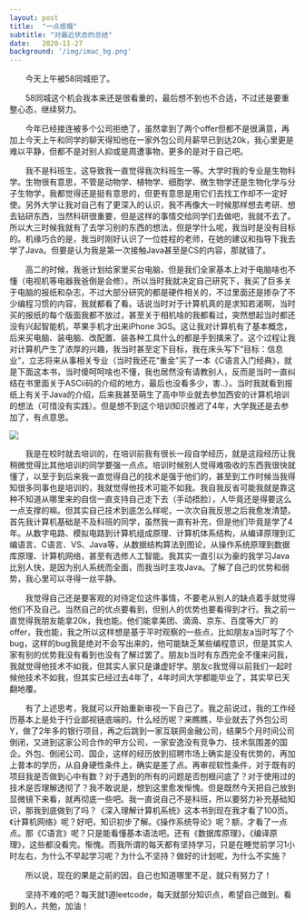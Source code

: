 ```yaml
---
layout: post
title:  "一点感慨"
subtitle: "对最近状态的总结"
date:   2020-11-27
background: '/img/imac_bg.png'
---
```

&emsp;&emsp;今天上午被58同城拒了。

&emsp;&emsp;58同城这个机会我本来还是很看重的，最后想不到也不合适，不过还是要重整心态，继续努力。

&emsp;&emsp;今年已经接连被多个公司拒绝了，虽然拿到了两个offer但都不是很满意，再加上今天上午和同学的聊天得知他在一家外包公司月薪早已到达20k，我心里更是难以平静，但都不是对别人抑或是周遭事物，更多的是对于自己吧。

&emsp;&emsp;我不是科班生，这导致我一直觉得我次科班生一等。大学时我的专业是生物科学。生物很有意思，不管是动物学、植物学、细胞学、微生物学还是生物化学与分子生物学，我都觉得还是挺有意思的，但更有意思是用它们去找工作却不一定好使。另外大学让我对自己有了更深入的认识，我不再像大一时候那样想去考研、想去钻研东西，当然科研很重要，但是这样的事情交给同学们去做吧，我就不去了。所以大三时候我就有了去学习别的东西的想法，但是学什么呢，我当时是没有目标的。机缘巧合的是，我当时刚好认识了一位姓程的老师，在她的建议和指导下我去学了Java。但要是认为我是第一次接触Java甚至是CS的内容，那就错了。

&emsp;&emsp;高二的时候，我爸计划给家里买台电脑，但是我们全家基本上对于电脑啥也不懂（电视机等电器我爸倒是会修）。所以当时我就决定自己研究下，我买了巨多关于电脑的报纸和杂志，不过大部分研究的都是硬件相关的，不过里面还是掺杂了不少编程习惯的内容，我就都看了看。话说当时对于计算机真的是求知若渴啊，当时买的报纸的每个版面我都不放过，甚至关于相机啥的我都看过，突然想起当时都还没有兴起智能机，苹果手机才出来iPhone 3GS。这让我对计算机有了基本概念，后来买电脑、装电脑、改配置、装各种工具什么的都是手到擒来了。这个过程让我对计算机产生了浓厚的兴趣，我当时甚至定下目标，我在床头写下“目标：信息业”，立志将来从事相关专业（当时我还花“重金”买了一本《C语言入门经典》，就是下面这本书，当时傻呵呵啥也不懂，我也居然没有请教别人，反而是当时一直纠结在书里面关于ASCii码的介绍的地方，最后也没看多少，害..）。当时我就看到报纸上有关于Java的介绍，后来我甚至萌生了高中毕业就去参加西安的计算机培训的想法（可惜没有实践）。但是想不到这个培训知识推迟了4年，大学我还是去参加了，有点意思。

![](http://ww1.sinaimg.cn/large/6e4f8d2cly1glf143a3k8j20ib06qwg8.jpg)

&emsp;&emsp;我是在校时就去培训的，在培训前我有很长一段自学经历，就是这段经历让我稍微觉得比其他培训的同学要强一点点。培训时候别人觉得难吸收的东西我很快就懂了，以至于到后来我一直觉得自己的技术是强于他们的，甚至到工作时候当我得知很多同事也是培训的，我就觉得他技术可能不如我。我自我反省可能我就是靠这种不知道从哪里来的自信一直支持自己走下去（手动捂脸），人毕竟还是得要这么一点支撑的嘛。但其实自己技术到底怎么样呢，一次次自我反思之后我愈发清楚。首先我计算机基础是不及科班的同学，虽然我一直有补充，但是他们毕竟是学了4年。从数字电路、模拟电路到计算机组成原理、计算机体系结构，从编译原理到汇编语言、C语言、VS、Java等，从数据结构算法到图论，从操作系统原理到数据库原理、计算机网络，甚至有选修人工智能。我其实一直引以为豪的我学习Java比别人快，是因为别人系统而全面，而我当时主攻Java。了解了自己的优势和弱势，我心里可以寻得一丝平静。

&emsp;&emsp;我觉得自己还是要客观的对待定位这件事情，不要老从别人的缺点着手就觉得他们不及自己。当然自己的优点要看到，但别人的优势也要看得到才行。我之前一直觉得我朋友能拿20k，我也能。他们能拿美团、滴滴、京东、百度等大厂的offer，我也能，我之所以这样想是基于平时观察的一些点，比如朋友a当时写了个bug，这样的bug我是绝对不会写出来的，他可能缺乏某些编程意识，但是其实人家有别的优势我没有看到也没有了解过罢了。朋友b当时有东西完全不懂来问我，我就觉得他技术不如我，但其实人家只是谦虚好学。朋友c我觉得以前我们一起时候他技术不如我，但其实已经过去4年了，4年时间大学都能毕业了，其实早已天翻地覆。

&emsp;&emsp;有了上述思考，我就可以开始重新审视一下自己了。我之前说过，我的工作经历基本上是处于行业鄙视链底端的。什么经历呢？来瞧瞧，毕业就去了外包公司Y，做了2年多的银行项目，再之后跳到一家互联网金融公司，结果5个月时间公司倒闭，又进到这家公司合作的甲方公司，一家安逸没有竞争力、技术氛围差的国企。外包、倒闭公司、国企，这样的经历放到招聘市场上确实是没有优势的，再加上普本的学历，从自身硬性条件上，确实是差了点。再审视软性条件，对于既有的项目我是否做到心中有数？对于遇到的所有的问题是否刨根问底了？对于使用过的技术是否理解透彻了？我不敢说是，想到这里愈发惭愧。但是既然今天把自己放到显微镜下来看，就再彻底一些吧。我一直说自己不是科班，所以要努力补充基础知识，那我到底做到了吗？《深入理解计算机系统》这本书到现在我才看了100页。《计算机网络》呢？好吧，知识初步了解。《操作系统导论》呢？额，才看了一点点。那《C语言》呢？只是能看懂基本语法吧。还有《数据库原理》，《编译原理》，这些都没看完。惭愧。而我所谓的每天都有坚持学习，只是在睡觉前学习1小时左右，为什么不早起学习呢？为什么不坚持？做好的计划呢，为什么不实施？

&emsp;&emsp;所以说，现在的果是之前的因，自己也知道哪里不足，就只有努力了！

&emsp;&emsp;坚持不难的吧？每天就1道leetcode，每天就部分知识点，希望自己做到。看到的人，共勉，加油！
